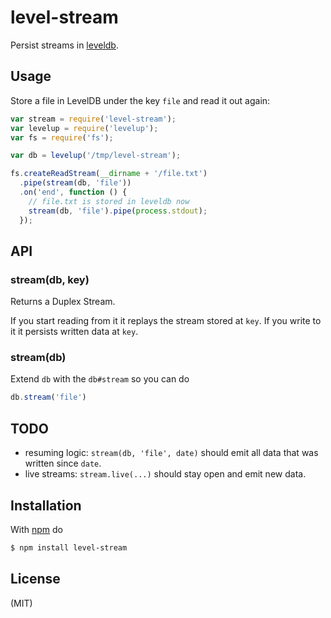 
# level-stream

Persist streams in [leveldb](https://github.com/rvagg/levelup).

## Usage

Store a file in LevelDB under the key `file` and read it out again:

```js
var stream = require('level-stream');
var levelup = require('levelup');
var fs = require('fs');

var db = levelup('/tmp/level-stream');

fs.createReadStream(__dirname + '/file.txt')
  .pipe(stream(db, 'file'))
  .on('end', function () {
    // file.txt is stored in leveldb now
    stream(db, 'file').pipe(process.stdout);
  });
```

## API

### stream(db, key)

Returns a Duplex Stream.

If you start reading from it it replays the stream stored at `key`.
If you write to it it persists written data at `key`.

### stream(db)

Extend `db` with the `db#stream` so you can do

```js
db.stream('file')
```

## TODO

* resuming logic: `stream(db, 'file', date)` should emit all data that
was written since `date`.
* live streams: `stream.live(...)` should stay open and emit new data.

## Installation

With [npm](http://npmjs.org) do

```bash
$ npm install level-stream
```

## License

(MIT)
